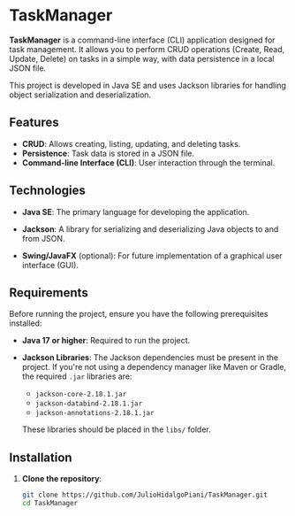 # TaskManager

**TaskManager** is a command-line interface (CLI) application designed for task management. It allows you to perform CRUD operations (Create, Read, Update, Delete) on tasks in a simple way, with data persistence in a local JSON file.

This project is developed in Java SE and uses Jackson libraries for handling object serialization and deserialization.

## Features

- **CRUD**: Allows creating, listing, updating, and deleting tasks.
- **Persistence**: Task data is stored in a JSON file.
- **Command-line Interface (CLI)**: User interaction through the terminal.

## Technologies

- **Java SE**: The primary language for developing the application.
- **Jackson**: A library for serializing and deserializing Java objects to and from JSON.
  
- **Swing/JavaFX** (optional): For future implementation of a graphical user interface (GUI).

## Requirements

Before running the project, ensure you have the following prerequisites installed:

- **Java 17 or higher**: Required to run the project.
- **Jackson Libraries**: The Jackson dependencies must be present in the project. If you're not using a dependency manager like Maven or Gradle, the required `.jar` libraries are:
  - `jackson-core-2.18.1.jar`
  - `jackson-databind-2.18.1.jar`
  - `jackson-annotations-2.18.1.jar`

  These libraries should be placed in the `libs/` folder.

## Installation

1. **Clone the repository**:

   ```bash
   git clone https://github.com/JulioHidalgoPiani/TaskManager.git
   cd TaskManager
